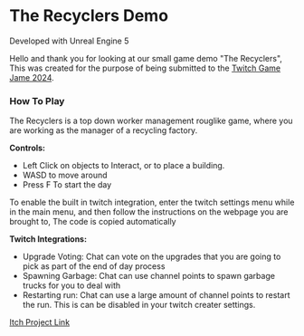 # The Recyclers Demo

Developed with Unreal Engine 5

Hello and thank you for looking at our small game demo "The Recyclers", This was created for the purpose of being submitted to the [Twitch Game Jame 2024](https://itch.io/jam/twitch-2024-game-jam).

### How To Play

The Recyclers is a top down worker management rouglike game, where you are working as the manager of a recycling factory. 

**Controls:**
- Left Click on objects to Interact, or to place a building.
- WASD to move around
- Press F To start the day

To enable the built in twitch integration, enter the twitch settings menu while in the main menu, and then follow the instructions on the webpage you are brought to, The code is copied automatically

**Twitch Integrations:**
- Upgrade Voting: Chat can vote on the upgrades that you are going to pick as part of the end of day process
- Spawning Garbage: Chat can use channel points to spawn garbage trucks for you to deal with
- Restarting run: Chat can use a large amount of channel points to restart the run. This is can be disabled in your twitch creater settings.


[Itch Project Link](https://clink-y99.itch.io/the-recyclers)
